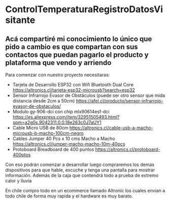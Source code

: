 # ControlTemperaturaRegistroDatosVisitante

## Acá compartiré mi conocimiento lo único que pido a cambio es que compartan con sus contactos que puedan pagarlo el producto y plataforma que vendo y arriendo

Para comenzar con nuestro proyecto necesitaras:

- Tarjeta de Desarrollo ESP32 con Wifi Bluetooth Dual Core https://altronics.cl/tarjeta-esp32-microusb?search=esp32
- Sensor Infrarrojo Evasor de Obstáculos (puede ser otro sensor que mida distancia desde 2cm a 50cm) https://afel.cl/producto/sensor-infrarrojo-evasor-de-obstaculos/
- Modulo gy-906-dci con chip mlx90614esf-dci https://es.aliexpress.com/item/32951505493.html?spm=a2g0s.9042311.0.0.18e263c0J7aUY1
- Cable Micro USB de 80cm https://altronics.cl/cable-usb-a-macho-microusb-b-macho-100cm-negro
- Cables Jumper 40 Pcs x 10 cms Macho a Macho https://altronics.cl/jumper-macho-macho-10m-40pcs
- Protoboard Breadboard de 400 puntos https://altronics.cl/protoboard-400ptos

Con eso podrán comenzar a desarrollar luego compraremos los demás dispositivos para que hable, escuche y tenga una pantalla para mostrar información. Además de la caja que contendrá todo a prueba de extremo calor y lluvia 

En chile compro todo en un ecommerce llamado Altronic los cuales envian a todo chile de forma muy rapida y el hardware es muy barato.
